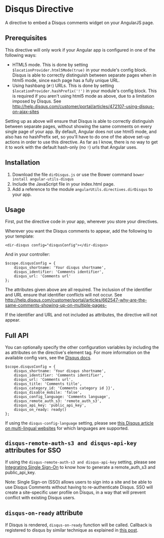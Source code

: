 # Disqus Directive

A directive to embed a Disqus comments widget on your AngularJS page.

## Prerequisites

This directive will only work if your Angular app is configured in one of the following ways:

 - HTML5 mode. This is done by setting `$locationProvider.html5Mode(true)` in your module's config block. Disqus is able to correctly distinguish between separate pages when in html5 mode, since each page has a fully unique URL.
 - Using hashbang (`#!`) URLs. This is done by setting `$locationProvider.hashPrefix('!')` in your module's config block. This is required if you aren't using html5 mode as above, due to a limitation imposed by Disqus. See http://help.disqus.com/customer/portal/articles/472107-using-disqus-on-ajax-sites

Setting up as above will ensure that Disqus is able to correctly distinguish between separate pages, without showing the same comments on every single page of your app.
By default, Angular does not use html5 mode, and also has no hashPrefix set, so you'll have to do one of the above set-up actions in order to use this directive. As far as I know, there is no way to get it to work with
the default hash-only (no `!`) urls that Angular uses.

## Installation

1. Download the file `dirDisqus.js` or use the Bower command `bower install angular-utils-disqus`
2. Include the JavaScript file in your index.html page.
2. Add a reference to the module `angularUtils.directives.dirDisqus` to your app.

## Usage

First, put the directive code in your app, wherever you store your directives.

Wherever you want the Disqus comments to appear, add the following to your template:

```
<dir-disqus config="disqusConfig"></dir-disqus>
```

And in your controller:

```
$scope.disqusConfig = {
	disqus_shortname: 'Your disqus shortname',
	disqus_identifier: 'Comments identifier',
	disqus_url: 'Comments url'
};
```

The attributes given above are all required. The inclusion of the identifier and URL ensure that identifier conflicts will not occur. See http://help.disqus.com/customer/portal/articles/662547-why-are-the-same-comments-showing-up-on-multiple-pages-

If the identifier and URL and not included as attributes, the directive will not appear.

## Full API

You can optionally specify the other configuration variables by including the as attributes
on the directive's element tag. For more information on the available config vars, see the
[Disqus docs](http://help.disqus.com/customer/portal/articles/472098-javascript-configuration-variables).

```
$scope.disqusConfig = {
	disqus_shortname: 'Your disqus shortname',
	disqus_identifier: 'Comments identifier',
	disqus_url: 'Comments url',
	disqus_title: 'Comments title',
	disqus_category_id: 'Comments category id }}',
	disqus_disable_mobile: 'false',
	disqus_config_language: 'Comments language',
	disqus_remote_auth_s3: 'remote_auth_s3',
	disqus_api_key: 'public_api_key',
	disqus_on_ready: ready()
};
```

If using the `disqus-config-language` setting, please see [this Disqus article on multi-lingual websites](https://help.disqus.com/customer/portal/articles/466249-multi-lingual-websites)
for which languages are supported.

## `disqus-remote-auth-s3 and disqus-api-key` attributes for SSO
If using the `disqus-remote-auth-s3 and disqus-api-key` setting, please see [Integrating Single Sign-On](https://help.disqus.com/customer/portal/articles/236206#sso-script)
to know how to generate a remote_auth_s3 and public_api_key.

Note: Single Sign-on (SSO) allows users to sign into a site and be able to use Disqus Comments without having to re-authenticate Disqus. SSO will create a site-specific user profile on Disqus, in a way that will prevent conflict with existing Disqus users.

## `disqus-on-ready` attribute

If Disqus is rendered, `disqus-on-ready` function will be called. Callback is registered to disqus by similar technique as explained in [this post](https://help.disqus.com/customer/portal/articles/466258-capturing-disqus-commenting-activity-via-callbacks).
